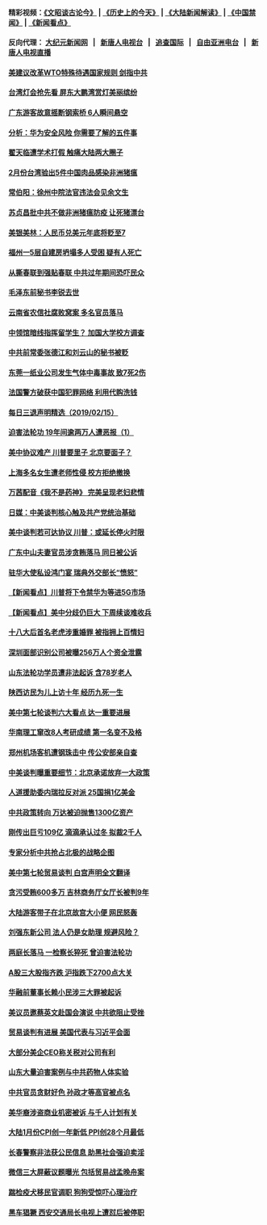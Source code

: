 #### 精彩视频：[《文昭谈古论今》](http://95.179.137.68/wenzhao) | [《历史上的今天》](http://95.179.137.68/today-in-history) | [《大陆新闻解读》](http://95.179.137.68/ntdtv-comedy) | [《中国禁闻》](http://95.179.137.68/ntdtv-news) | [《新闻看点》](http://95.179.137.68/news-insight) 

 #### 反向代理： [大纪元新闻网](http://95.179.137.68:10080/) &nbsp;&nbsp;|&nbsp;&nbsp; [新唐人电视台](http://95.179.137.68:8000/) &nbsp;&nbsp;|&nbsp;&nbsp; [追查国际](http://95.179.137.68:10010/) &nbsp;&nbsp;|&nbsp;&nbsp; [自由亚洲电台](http://95.179.137.68:9800/) &nbsp;&nbsp;|&nbsp;&nbsp; [新唐人电视直播](http://95.179.137.68/) 

#### [美建议改革WTO特殊待遇国家规则 剑指中共](../pages/nsc413/n11049527.md?t=02161537) 

#### [台湾灯会抢先看 屏东大鹏湾赏灯美丽缤纷](../pages/nsc413/n11049463.md?t=02161537) 

#### [广东游客故意摇断钢索桥 6人瞬间悬空](../pages/nsc413/n11049571.md?t=02161537) 

#### [分析：华为安全风险 你需要了解的五件事](../pages/nsc413/n11038295.md?t=02161537) 


#### [翟天临遭学术打假 触痛大陆两大圈子](../pages/nsc413/n11049322.md?t=02161537) 

#### [2月份台湾验出5件中国肉品感染非洲猪瘟](../pages/nsc413/n11049212.md?t=02161537) 

#### [常伯阳：徐州中院法官违法会见余文生](../pages/nsc413/n11040669.md?t=02161537) 

#### [苏贞昌批中共不做非洲猪瘟防疫 让死猪漂台](../pages/nsc413/n11049126.md?t=02161537) 

#### [美银美林：人民币兑美元年底将贬至7](../pages/nsc413/n11048930.md?t=02161537) 

#### [福州一5层自建房坍塌多人受困 疑有人死亡](../pages/nsc413/n11048768.md?t=02161537) 

#### [从撕春联到强贴春联 中共过年期间恐吓民众](../pages/nsc413/n11048114.md?t=02161537) 

#### [毛泽东前秘书李锐去世](../pages/nsc413/n11048899.md?t=02161537) 

#### [云南省农信社腐败窝案 多名官员落马](../pages/nsc413/n11048537.md?t=02161537) 

#### [中领馆暗线指挥留学生？ 加国大学校方调查](../pages/nsc413/n11048524.md?t=02161537) 

#### [中共前常委张德江和刘云山的秘书被贬](../pages/nsc413/n11048784.md?t=02161537) 

#### [东莞一纸业公司发生气体中毒事故 致7死2伤](../pages/nsc413/n11048669.md?t=02161537) 

#### [法国警方破获中国犯罪网络 利用代购洗钱](../pages/nsc413/n11048725.md?t=02161537) 

#### [每日三退声明精选（2019/02/15）](../pages/nsc413/n11048758.md?t=02161537) 

#### [迫害法轮功 19年间逾两万人遭恶报（1）](../pages/nsc413/n11047785.md?t=02161537) 

#### [美中协议难产 川普要里子 北京要面子？](../pages/nsc413/n11047839.md?t=02161537) 

#### [上海多名女生遭老师性侵 校方拒绝撤换](../pages/nsc413/n11048354.md?t=02161537) 

#### [万茜配音《我不是药神》 完美呈现老妇悲情](../pages/nsc413/n11047878.md?t=02161537) 

#### [日媒：中美谈判核心触及共产党统治基础](../pages/nsc413/n11048165.md?t=02161537) 

#### [美中谈判若可达协议 川普：或延长停火时限](../pages/nsc413/n11047939.md?t=02161537) 

#### [广东中山夫妻官员涉贪贿落马 同日被公诉](../pages/nsc413/n11048297.md?t=02161537) 

#### [驻华大使私设鸿门宴 瑞典外交部长“愤怒”](../pages/nsc413/n11048172.md?t=02161537) 

#### [【新闻看点】川普将下令禁华为等进5G市场](../pages/nsc413/n11047972.md?t=02161537) 

#### [【新闻看点】美中分歧仍巨大 下周续谈难收兵](../pages/nsc413/n11047702.md?t=02161537) 

#### [十八大后首名老虎涉重婚罪 被指拥上百情妇](../pages/nsc413/n11047885.md?t=02161537) 

#### [深圳面部识别公司被曝256万人个资全泄露](../pages/nsc413/n11048120.md?t=02161537) 

#### [山东法轮功学员遭非法起诉 含78岁老人](../pages/nsc413/n11047688.md?t=02161537) 

#### [陕西访民为儿上访十年 经历九死一生](../pages/nsc413/n11047986.md?t=02161537) 

#### [美中第七轮谈判六大看点 达一重要进展](../pages/nsc413/n11047982.md?t=02161537) 

#### [华南理工窜改8人考研成绩 第一名变不及格](../pages/nsc413/n11047758.md?t=02161537) 

#### [郑州机场客机遭钢珠击中 传公安部亲自查](../pages/nsc413/n11047854.md?t=02161537) 

#### [中美谈判曝重要细节：北京承诺放弃一大政策](../pages/nsc413/n11047582.md?t=02161537) 

#### [人道援助委内瑞拉反对派 25国捐1亿美金](../pages/nsc413/n11047569.md?t=02161537) 

#### [中共政策转向 万达被迫抛售1300亿资产](../pages/nsc413/n11046577.md?t=02161537) 

#### [刚传出巨亏109亿 滴滴承认过冬 拟裁2千人](../pages/nsc413/n11047686.md?t=02161537) 

#### [专家分析中共抢占北极的战略企图](../pages/nsc413/n11047525.md?t=02161537) 

#### [美中第七轮贸易谈判 白宫声明全文翻译](../pages/nsc413/n11047539.md?t=02161537) 


#### [贪污受贿600多万 吉林商务厅女厅长被判9年](../pages/nsc413/n11047175.md?t=02161537) 

#### [大陆游客带子在北京故宫大小便 网民怒轰](../pages/nsc413/n11046693.md?t=02161537) 

#### [刘强东新公司 法人仍是女助理 规避风险？](../pages/nsc413/n11046556.md?t=02161537) 

#### [两庭长落马 一检察长猝死 曾迫害法轮功](../pages/nsc413/n11045056.md?t=02161537) 

#### [A股三大股指齐跌 沪指跌下2700点大关](../pages/nsc413/n11046901.md?t=02161537) 

#### [华融前董事长赖小民涉三大罪被起诉](../pages/nsc413/n11046919.md?t=02161537) 

#### [美议员邀蔡英文赴国会演说 中共欲阻止受挫](../pages/nsc413/n11046790.md?t=02161537) 

#### [贸易谈判有进展 美国代表与习近平会面](../pages/nsc413/n11046943.md?t=02161537) 

#### [大部分美企CEO称关税对公司有利](../pages/nsc413/n11046799.md?t=02161537) 

#### [山东大量迫害案例与中共药物人体实验](../pages/nsc413/n11045334.md?t=02161537) 

#### [中共官员贪财好色 孙政才等高官被点名](../pages/nsc413/n11046748.md?t=02161537) 

#### [美华裔涉盗商业机密被诉 与千人计划有关](../pages/nsc413/n11045838.md?t=02161537) 

#### [大陆1月份CPI创一年新低 PPI创28个月最低](../pages/nsc413/n11046295.md?t=02161537) 

#### [长春警察非法获公民信息 助黑社会强迫卖淫](../pages/nsc413/n11046410.md?t=02161537) 

#### [微信三大屏蔽议题曝光 包括贸易战孟晚舟案](../pages/nsc413/n11046643.md?t=02161537) 

#### [踹检疫犬移民官调职 狗狗受惊吓心理治疗](../pages/nsc413/n11046399.md?t=02161537) 

#### [黑车猖獗 西安交通局长电视上遭怼后被停职](../pages/nsc413/n11046158.md?t=02161537) 

